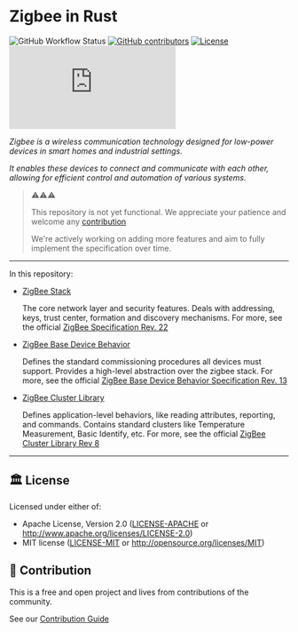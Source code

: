 # Zigbee in Rust 

![GitHub Workflow Status](https://img.shields.io/github/actions/workflow/status/thebino/zigbee-rs/ci.yaml?style=for-the-badge)
[![GitHub contributors](https://img.shields.io/github/contributors/thebino/zigbee-rs?color=success&style=for-the-badge)](https://github.com/thebino/zigbee-rs/graphs/contributors)
[![License](https://img.shields.io/github/license/thebino/zigbee-rs?style=for-the-badge)](./LICENSE.md)
[![Matrix](https://img.shields.io/matrix/zigbee:matrix.org?style=for-the-badge)](https://matrix.to/#/#zigbee:matrix.org)

_Zigbee is a wireless communication technology designed for low-power devices in smart homes and industrial settings._

_It enables these devices to connect and communicate with each other, allowing for efficient control and automation of various systems._

> ⚠️⚠️⚠️
> 
> This repository is not yet functional. We appreciate your patience and welcome any [contribution](CONTRIBUTING.md)
>
> We're actively working on adding more features and aim to fully implement the specification over time.



---

In this repository:
- [ZigBee Stack](./zigbee/README.md)

  The core network layer and security features.
  Deals with addressing, keys, trust center, formation and discovery mechanisms.
  For more, see the official [ZigBee Specification Rev. 22](https://csa-iot.org/wp-content/uploads/2022/01/docs-05-3474-22-0csg-zigbee-specification-1.pdf)

- [ZigBee Base Device Behavior](./zigbee-base-device-behavior/README.md)

  Defines the standard commissioning procedures all devices must support.
  Provides a high-level abstraction over the zigbee stack.
  For more, see the official [ZigBee Base Device Behavior Specification Rev. 13](https://csa-iot.org/wp-content/uploads/2022/12/16-02828-012-PRO-BDB-v3.0.1-Specification.pdf)

- [ZigBee Cluster Library](./zigbee-cluster-library/README.md)

  Defines application-level behaviors, like reading attributes, reporting, and commands.
  Contains standard clusters like Temperature Measurement, Basic Identify, etc.
  For more, see the official [ZigBee Cluster Library Rev 8](https://csa-iot.org/wp-content/uploads/2022/01/07-5123-08-Zigbee-Cluster-Library-1.pdf)

---

## 🏛️ License

Licensed under either of:

- Apache License, Version 2.0 ([LICENSE-APACHE](LICENSE-APACHE) or http://www.apache.org/licenses/LICENSE-2.0)
- MIT license ([LICENSE-MIT](LICENSE-MIT) or http://opensource.org/licenses/MIT)

## 🧩 Contribution

This is a free and open project and lives from contributions of the community.

See our [Contribution Guide](CONTRIBUTING.md)

